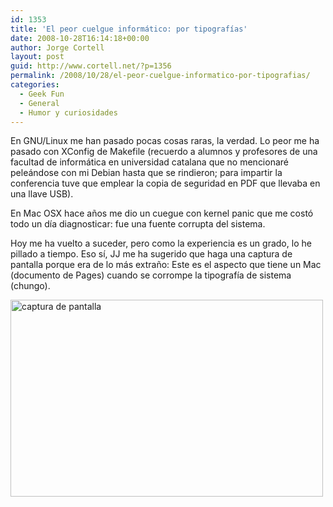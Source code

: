 ```yaml
---
id: 1353
title: 'El peor cuelgue informático: por tipografías'
date: 2008-10-28T16:14:18+00:00
author: Jorge Cortell
layout: post
guid: http://www.cortell.net/?p=1356
permalink: /2008/10/28/el-peor-cuelgue-informatico-por-tipografias/
categories:
  - Geek Fun
  - General
  - Humor y curiosidades
---
```

En GNU/Linux me han pasado pocas cosas raras, la verdad. Lo peor me ha pasado con XConfig de Makefile (recuerdo a alumnos y profesores de una facultad de informática en universidad catalana que no mencionaré peleándose con mi Debian hasta que se rindieron; para impartir la conferencia tuve que emplear la copia de seguridad en PDF que llevaba en una llave USB).

En Mac OSX hace años me dio un cuegue con kernel panic que me costó todo un día diagnosticar: fue una fuente corrupta del sistema.

Hoy me ha vuelto a suceder, pero como la experiencia es un grado, lo he pillado a tiempo. Eso sí, JJ me ha sugerido que haga una captura de pantalla porque era de lo más extraño: Este es el aspecto que tiene un Mac (documento de Pages) cuando se corrompe la tipografía de sistema (chungo).

<img src="http://farm4.static.flickr.com/3151/2980792679_705987d2b9.jpg" alt="captura de pantalla" width="500" height="315" />